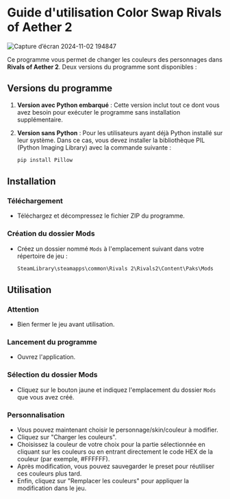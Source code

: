 
# Guide d'utilisation Color Swap Rivals of Aether 2

![Capture d’écran 2024-11-02 194847](https://github.com/user-attachments/assets/5d3e014a-74ef-4476-a3e2-0f56453ce117)



Ce programme vous permet de changer les couleurs des personnages dans **Rivals of Aether 2**. Deux versions du programme sont disponibles :

## Versions du programme

1. **Version avec Python embarqué** : Cette version inclut tout ce dont vous avez besoin pour exécuter le programme sans installation supplémentaire.
   
2. **Version sans Python** : Pour les utilisateurs ayant déjà Python installé sur leur système. Dans ce cas, vous devez installer la bibliothèque PIL (Python Imaging Library) avec la commande suivante :

   ```bash
   pip install Pillow
   ```

## Installation

### Téléchargement
- Téléchargez et décompressez le fichier ZIP du programme.

### Création du dossier Mods
- Créez un dossier nommé `Mods` à l'emplacement suivant dans votre répertoire de jeu :

   ```css
   SteamLibrary\steamapps\common\Rivals 2\Rivals2\Content\Paks\Mods
   ```

## Utilisation

### Attention
- Bien fermer le jeu avant utilisation.

### Lancement du programme
- Ouvrez l'application.

### Sélection du dossier Mods
- Cliquez sur le bouton jaune et indiquez l'emplacement du dossier `Mods` que vous avez créé.

### Personnalisation
- Vous pouvez maintenant choisir le personnage/skin/couleur à modifier.
- Cliquez sur "Charger les couleurs".
- Choisissez la couleur de votre choix pour la partie sélectionnée en cliquant sur les couleurs ou en entrant directement le code HEX de la couleur (par exemple, #FFFFFF).
- Après modification, vous pouvez sauvegarder le preset pour réutiliser ces couleurs plus tard.
- Enfin, cliquez sur "Remplacer les couleurs" pour appliquer la modification dans le jeu.
